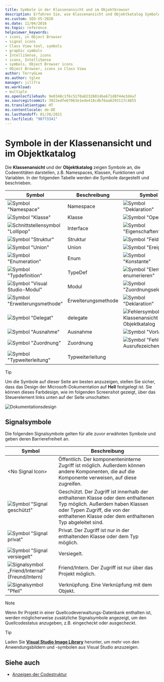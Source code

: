 ```yaml
---
title: Symbole in der Klassenansicht und im Objektbrowser
description: Erfahren Sie, wie Klassenansicht und Objektkatalog Symbole anzeigen, die Codeentitäten darstellen, z. B. Namespaces, Klassen, Funktionen und Variablen.
ms.custom: SEO-VS-2020
ms.date: 11/04/2016
ms.topic: reference
helpviewer_keywords:
- icons, in Object Browser
- signal icons
- Class View tool, symbols
- graphic symbols
- IntelliSense, icons
- icons, IntelliSense
- symbols, Object Browser icons
- Object Browser, icons in Class View
author: TerryGLee
ms.author: tglee
manager: jillfra
ms.workload:
- multiple
ms.openlocfilehash: 9e0348c1f6c51f0a82328814be671d8f44e3d4a7
ms.sourcegitcommit: 3922edfe67063e1ede418cdbf6aa6293117c4855
ms.translationtype: HT
ms.contentlocale: de-DE
ms.lasthandoff: 01/26/2021
ms.locfileid: "98773341"
---
```

# <a name="class-view-and-object-browser-icons"></a>Symbole in der Klassenansicht und im Objektkatalog

Die **Klassenansicht** und der **Objektkatalog** zeigen Symbole an, die Codeentitäten darstellen, z.B. Namespaces, Klassen, Funktionen und Variablen. In der folgenden Tabelle werden die Symbole dargestellt und beschrieben.

|Symbol|Beschreibung|Symbol|Beschreibung|
|----------|-----------------|----------|-----------------|
|![Symbol "Namespace"](../ide/media/vxnamespace_icon.gif)|Namespace|![Symbol "Deklaration"](../ide/media/vxmethod_icon.gif)|Methode oder Funktion|
|![Symbol "Klasse"](../ide/media/vxclass_icon.gif)|Klasse|![Symbol "Operator"](../ide/media/vxoperator_icon.gif)|Operator|
|![Schnittstellensymbol "Lollipop"](../ide/media/vxinterface_icon.gif)|Interface|![Symbol "Eigenschaften"](../ide/media/vxproperty_icon.gif)|Eigenschaft|
|![Symbol "Struktur"](../ide/media/vxstruct_icon.gif)|Struktur|![Symbol "Feld"](../ide/media/vxfield_icon.gif)|Feld oder Variable|
|![Symbol "Union"](../ide/media/vxunion_icon.gif)|Union|![Symbol "Ereignis"](../ide/media/vxevent_icon.gif)|event|
|![Symbol "Enumeration"](../ide/media/vxenum_icon.gif)|Enum|![Symbol "Konstante"](../ide/media/vxconstant_icon.gif)|Konstante|
|![Symbol "Typdefinition"](../ide/media/vxtypedef_icon.gif)|TypeDef|![Symbol "Element enumerieren"](../ide/media/vxenumitem_icon.gif)|Enum-Element|
|![Symbol "Visual Studio-Modul"](../ide/media/vxmodule_icon.gif)|Modul|![Symbol "Zuordnungselement"](../ide/media/vxmapitem_icon.gif)|Zuordnungselement|
|![Symbol "Erweiterungsmethode"](../ide/media/extensionmethod.gif)|Erweiterungsmethode|![Symbol "Deklaration"](../ide/media/vxmethod_icon.gif)|Externe Deklaration|
|![Symbol "Delegat"](../ide/media/vxdelegate_icon.gif)|delegate|![Fehlersymbol für Klassenansicht und Objektkatalog](../ide/media/erroricon.gif)|Fehler|
|![Symbol "Ausnahme"](../ide/media/vxexception_icon.gif)|Ausnahme|![Symbol "Vorlage"](../ide/media/vxtemplate_icon.gif)|Vorlage|
|![Symbol "Zuordnung"](../ide/media/vxmap_icon.gif)|Zuordnung|![Symbol "Fehler - Ausrufezeichen"](../ide/media/vxerror_icon.gif)|Unbekannt|
|![Symbol "Typweiterleitung"](../ide/media/ob_type_forward.gif)|Typweiterleitung|||

> [!TIP]
> Um die Symbole auf dieser Seite am besten anzuzeigen, stellen Sie sicher, dass das Design der Microsoft-Dokumentation auf **Hell** festgelegt ist. Sie können dieses Farbdesign, wie im folgenden Screenshot gezeigt, über das Steuerelement links unten auf der Seite umschalten:
>
> ![Dokumentationsdesign](../ide/media/toggle-docs-color-theme.png "Umschalten des Farbdesigns für Seiten der Microsoft-Dokumentation")

## <a name="signal-icons"></a>Signalsymbole

Die folgenden Signalsymbole gelten für alle zuvor erwähnten Symbole und geben deren Barrierefreiheit an.

|Symbol|Beschreibung|
|----------|-----------------|
|\<No Signal Icon>|Öffentlich. Der komponenteninterne Zugriff ist möglich. Außerdem können andere Komponenten, die auf die Komponente verweisen, auf diese zugreifen.|
|![Symbol "Signal geschützt"](../ide/media/vxsignal_icon_key.gif)|Geschützt. Der Zugriff ist innerhalb der enthaltenen Klasse oder dem enthaltenen Typ möglich. Außerdem haben Klassen oder Typen Zugriff, die von der enthaltenen Klasse oder dem enthaltenen Typ abgeleitet sind.|
|![Symbol "Signal privat"](../ide/media/vxsignal_icon_lock.gif)|Privat. Der Zugriff ist nur in der enthaltenden Klasse oder dem Typ möglich.|
|![Symbol "Signal versiegelt"](../ide/media/vxsignal_icon_envelope.gif)|Versiegelt.|
|![Signalsymbol „Friend&#47;Internal“ (Freund/Intern)](../ide/media/vxsignal_icon_diamond.gif)|Friend/Intern. Der Zugriff ist nur über das Projekt möglich.|
|![Signalsymbol "Pfeil"](../ide/media/vxsignal_icon_arrow.gif)|Verknüpfung. Eine Verknüpfung mit dem Objekt.|

> [!NOTE]
> Wenn Ihr Projekt in einer Quellcodeverwaltungs-Datenbank enthalten ist, werden möglicherweise zusätzliche Signalsymbole angezeigt, um den Quellcodestatus anzugeben, z.B. eingecheckt oder ausgecheckt.

> [!TIP]
> Laden Sie [**Visual Studio Image Library**](https://www.microsoft.com/download/details.aspx?id=35825) herunter, um mehr von den Anwendungsbildern und -symbolen aus Visual Studio anzuzeigen.

## <a name="see-also"></a>Siehe auch

- [Anzeigen der Codestruktur](../ide/viewing-the-structure-of-code.md)
